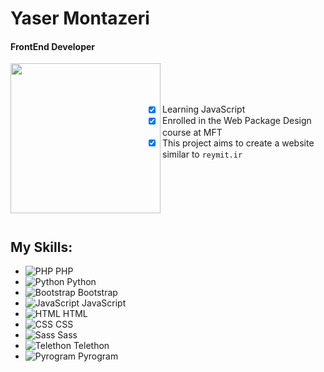 # Yaser Montazeri

#### FrontEnd Developer
<img align="left" width="240" src="https://i.giphy.com/media/v1.Y2lkPTc5MGI3NjExcnl2MXlkZGZ3endjNjdoNXhlMGFuM3dzb3ZvZ2M2anF6OGx5NzZmciZlcD12MV9pbnRlcm5hbF9naWZfYnlfaWQmY3Q9cw/5eLDrEaRGHegx2FeF2/giphy.gif">

<br>
<br>
<br>

- [x] Learning JavaScript<br>
- [x] Enrolled in the Web Package Design course at MFT<br>
- [x] This project aims to create a website similar to `reymit.ir`

<br>
<br>
<br>
<br>
<br> 

## My Skills:

- ![PHP](https://img.icons8.com/color/48/000000/php.png) PHP
- ![Python](https://img.icons8.com/color/48/000000/python.png) Python
- ![Bootstrap](https://img.icons8.com/color/48/000000/bootstrap.png) Bootstrap
- ![JavaScript](https://img.icons8.com/color/48/000000/javascript.png) JavaScript
- ![HTML](https://img.icons8.com/color/48/000000/html-5.png) HTML
- ![CSS](https://img.icons8.com/color/48/000000/css3.png) CSS
- ![Sass](https://img.icons8.com/color/48/000000/sass.png) Sass
- ![Telethon](https://raw.githubusercontent.com/telethon/telethon/master/docs/logo.png) Telethon
- ![Pyrogram](https://raw.githubusercontent.com/pyrogram/pyrogram/master/docs/logo.png) Pyrogram

